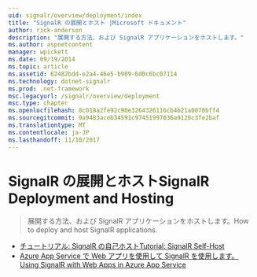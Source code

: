 ```yaml
---
uid: signalr/overview/deployment/index
title: "SignalR の展開とホスト |Microsoft ドキュメント"
author: rick-anderson
description: "展開する方法、および SignalR アプリケーションをホストします。"
ms.author: aspnetcontent
manager: wpickett
ms.date: 09/19/2014
ms.topic: article
ms.assetid: 62482bdd-e2a4-46e5-b909-6d0c6bc07114
ms.technology: dotnet-signalr
ms.prod: .net-framework
msc.legacyurl: /signalr/overview/deployment
msc.type: chapter
ms.openlocfilehash: 8c018a2fe92c90e3264326116cb4b21a0070bff4
ms.sourcegitcommit: 9a9483aceb34591c97451997036a9120c3fe2baf
ms.translationtype: MT
ms.contentlocale: ja-JP
ms.lasthandoff: 11/10/2017
---
```

<a name="signalr-deployment-and-hosting"></a><span data-ttu-id="c84ed-103">SignalR の展開とホスト</span><span class="sxs-lookup"><span data-stu-id="c84ed-103">SignalR Deployment and Hosting</span></span>
====================
> <span data-ttu-id="c84ed-104">展開する方法、および SignalR アプリケーションをホストします。</span><span class="sxs-lookup"><span data-stu-id="c84ed-104">How to deploy and host SignalR applications.</span></span>


- [<span data-ttu-id="c84ed-105">チュートリアル: SignalR の自己ホスト</span><span class="sxs-lookup"><span data-stu-id="c84ed-105">Tutorial: SignalR Self-Host</span></span>](tutorial-signalr-self-host.md)
- [<span data-ttu-id="c84ed-106">Azure App Service で Web アプリを使用して SignalR を使用します。</span><span class="sxs-lookup"><span data-stu-id="c84ed-106">Using SignalR with Web Apps in Azure App Service</span></span>](using-signalr-with-azure-web-sites.md)
